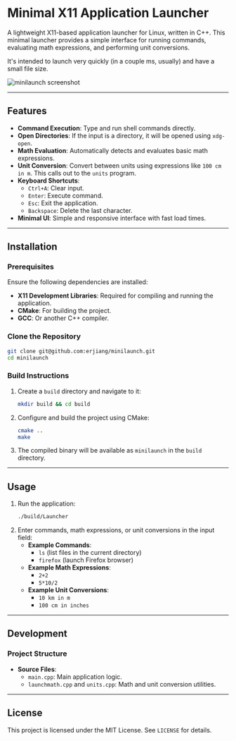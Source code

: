 # Minimal X11 Application Launcher

A lightweight X11-based application launcher for Linux, written in C++. This minimal launcher provides a simple interface for running commands, evaluating math expressions, and performing unit conversions.

It's intended to launch very quickly (in a couple ms, usually) and have a small file size.

![minilaunch screenshot](https://github.com/user-attachments/assets/471c7785-a981-4954-bcba-1595e5364c49)

---

## Features

- **Command Execution**: Type and run shell commands directly.
- **Open Directories**: If the input is a directory, it will be opened using `xdg-open`.
- **Math Evaluation**: Automatically detects and evaluates basic math expressions.
- **Unit Conversion**: Convert between units using expressions like `100 cm in m`. This calls out to the `units` program.
- **Keyboard Shortcuts**:
  - `Ctrl+A`: Clear input.
  - `Enter`: Execute command.
  - `Esc`: Exit the application.
  - `Backspace`: Delete the last character.
- **Minimal UI**: Simple and responsive interface with fast load times.

---

## Installation

### Prerequisites

Ensure the following dependencies are installed:

- **X11 Development Libraries**: Required for compiling and running the application.
- **CMake**: For building the project.
- **GCC**: Or another C++ compiler.

### Clone the Repository

```bash
git clone git@github.com:erjiang/minilaunch.git
cd minilaunch
```

### Build Instructions

1. Create a `build` directory and navigate to it:
   ```bash
   mkdir build && cd build
   ```
2. Configure and build the project using CMake:
   ```bash
   cmake ..
   make
   ```
3. The compiled binary will be available as `minilaunch` in the `build` directory.

---

## Usage

1. Run the application:
   ```bash
   ./build/Launcher
   ```
2. Enter commands, math expressions, or unit conversions in the input field:
   - **Example Commands**:
     - `ls` (list files in the current directory)
     - `firefox` (launch Firefox browser)
   - **Example Math Expressions**:
     - `2+2`
     - `5*10/2`
   - **Example Unit Conversions**:
     - `10 km in m`
     - `100 cm in inches`

---

## Development

### Project Structure

- **Source Files**:
  - `main.cpp`: Main application logic.
  - `launchmath.cpp` and `units.cpp`: Math and unit conversion utilities.

---

## License

This project is licensed under the MIT License. See `LICENSE` for details.
